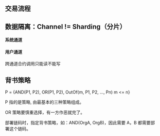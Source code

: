 ## 交易流程



## 数据隔离：Channel != Sharding（分片）

#### 系统通道



#### 用户通道

跨通道合约调用只能读不能写

## 背书策略

P = {AND(P1, P2), OR(P1, P2), OutOf(m, P1, P2, ..., Pn) m <= n}

P 指的是策略, 由最基本的三种策略组成。

OR 策略要慎重选择，有一方作恶就完了。

部署链码时，指定背书策略，如：AND(OrgA, OrgB)，因此需要 A，B 都需要部署这个链码。